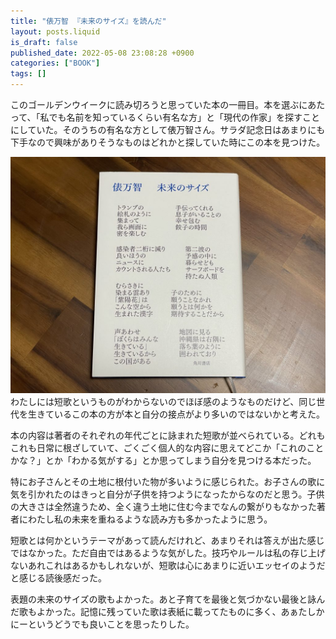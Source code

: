 ```yaml
---
title: "俵万智 『未来のサイズ』を読んだ"
layout: posts.liquid
is_draft: false
published_date: 2022-05-08 23:08:28 +0900
categories: ["BOOK"]
tags: []
---
```


このゴールデンウイークに読み切ろうと思っていた本の一冊目。本を選ぶにあたって、「私でも名前を知っているくらい有名な方」と「現代の作家」を探すことにしていた。そのうちの有名な方として俵万智さん。サラダ記念日はあまりにも下手なので興味がありそうなものはどれかと探していた時にこの本を見つけた。

![](/public/images/2022/05/img_9784-1024x768.jpg)
わたしには短歌というものがわからないのでほぼ感のようなものだけど、同じ世代を生きているこの本の方が本と自分の接点がより多いのではないかと考えた。

本の内容は著者のそれぞれの年代ごとに詠まれた短歌が並べられている。どれもこれも日常に根ざしていて、ごくごく個人的な内容に思えてどこか「これのことかな？」とか「わかる気がする」とか思ってしまう自分を見つける本だった。

特にお子さんとその土地に根付いた物が多いように感じられた。お子さんの歌に気を引かれたのはきっと自分が子供を持つようになったからなのだと思う。子供の大きさは全然違うため、全く違う土地に住む今までなんの繋がりもなかった著者にわたし私の未来を重ねるような読み方も多かったように思う。

短歌とは何かというテーマがあって読んだけれど、あまりそれは答えが出た感じではなかった。ただ自由ではあるような気がした。技巧やルールは私の存じ上げないあれこれはあるかもしれないが、短歌は心にあまりに近いエッセイのようだと感じる読後感だった。

表題の未来のサイズの歌もよかった。あと子育てを最後と気づかない最後と詠んだ歌もよかった。記憶に残っていた歌は表紙に載ってたものに多く、あぁたしかにーというどうでも良いことを思ったりした。


